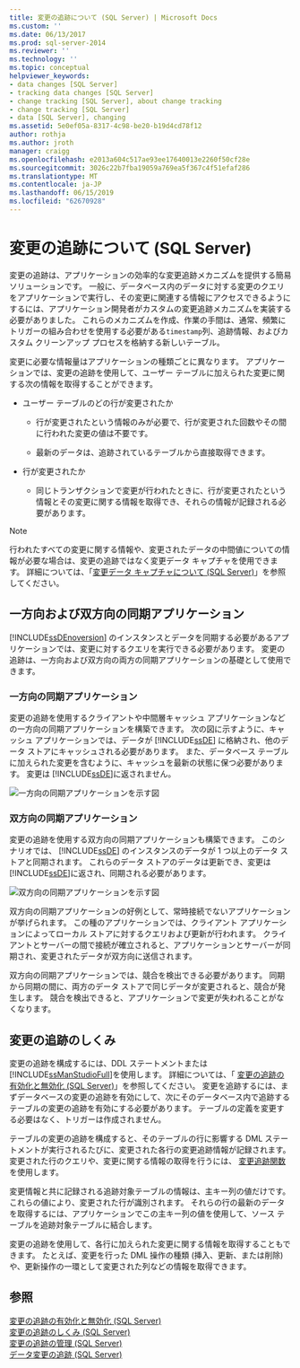 ```yaml
---
title: 変更の追跡について (SQL Server) | Microsoft Docs
ms.custom: ''
ms.date: 06/13/2017
ms.prod: sql-server-2014
ms.reviewer: ''
ms.technology: ''
ms.topic: conceptual
helpviewer_keywords:
- data changes [SQL Server]
- tracking data changes [SQL Server]
- change tracking [SQL Server], about change tracking
- change tracking [SQL Server]
- data [SQL Server], changing
ms.assetid: 5e0ef05a-8317-4c98-be20-b19d4cd78f12
author: rothja
ms.author: jroth
manager: craigg
ms.openlocfilehash: e2013a604c517ae93ee17640013e2260f50cf28e
ms.sourcegitcommit: 3026c22b7fba19059a769ea5f367c4f51efaf286
ms.translationtype: MT
ms.contentlocale: ja-JP
ms.lasthandoff: 06/15/2019
ms.locfileid: "62670928"
---
```

# <a name="about-change-tracking-sql-server"></a>変更の追跡について (SQL Server)
  変更の追跡は、アプリケーションの効率的な変更追跡メカニズムを提供する簡易ソリューションです。 一般に、データベース内のデータに対する変更のクエリをアプリケーションで実行し、その変更に関連する情報にアクセスできるようにするには、アプリケーション開発者がカスタムの変更追跡メカニズムを実装する必要がありました。 これらのメカニズムを作成、作業の手間は、通常、頻繁にトリガーの組み合わせを使用する必要がある`timestamp`列、追跡情報、およびカスタム クリーンアップ プロセスを格納する新しいテーブル。  
  
 変更に必要な情報量はアプリケーションの種類ごとに異なります。 アプリケーションでは、変更の追跡を使用して、ユーザー テーブルに加えられた変更に関する次の情報を取得することができます。  
  
-   ユーザー テーブルのどの行が変更されたか  
  
    -   行が変更されたという情報のみが必要で、行が変更された回数やその間に行われた変更の値は不要です。  
  
    -   最新のデータは、追跡されているテーブルから直接取得できます。  
  
-   行が変更されたか  
  
    -   同じトランザクションで変更が行われたときに、行が変更されたという情報とその変更に関する情報を取得でき、それらの情報が記録される必要があります。  
  
> [!NOTE]  
>  行われたすべての変更に関する情報や、変更されたデータの中間値についての情報が必要な場合は、変更の追跡ではなく変更データ キャプチャを使用できます。 詳細については、「[変更データ キャプチャについて &#40;SQL Server&#41;](../track-changes/about-change-data-capture-sql-server.md)」を参照してください。  
  
## <a name="one-way-and-two-way-synchronization-applications"></a>一方向および双方向の同期アプリケーション  
 [!INCLUDE[ssDEnoversion](../../includes/ssdenoversion-md.md)] のインスタンスとデータを同期する必要があるアプリケーションでは、変更に対するクエリを実行できる必要があります。 変更の追跡は、一方向および双方向の両方の同期アプリケーションの基礎として使用できます。  
  
### <a name="one-way-synchronization-applications"></a>一方向の同期アプリケーション  
 変更の追跡を使用するクライアントや中間層キャッシュ アプリケーションなどの一方向の同期アプリケーションを構築できます。 次の図に示すように、キャッシュ アプリケーションでは、データが [!INCLUDE[ssDE](../../includes/ssde-md.md)] に格納され、他のデータ ストアにキャッシュされる必要があります。 また、データベース テーブルに加えられた変更を含むように、キャッシュを最新の状態に保つ必要があります。 変更は [!INCLUDE[ssDE](../../includes/ssde-md.md)]に返されません。  
  
 ![一方向の同期アプリケーションを示す図](../../database-engine/media/one-waysync.gif "一方向の同期アプリケーションを示す図")  
  
### <a name="two-way-synchronization-applications"></a>双方向の同期アプリケーション  
 変更の追跡を使用する双方向の同期アプリケーションも構築できます。 このシナリオでは、 [!INCLUDE[ssDE](../../includes/ssde-md.md)] のインスタンスのデータが 1 つ以上のデータ ストアと同期されます。 これらのデータ ストアのデータは更新でき、変更は [!INCLUDE[ssDE](../../includes/ssde-md.md)]に返され、同期される必要があります。  
  
 ![双方向の同期アプリケーションを示す図](../../database-engine/media/two-waysync.gif "双方向の同期アプリケーションを示す図")  
  
 双方向の同期アプリケーションの好例として、常時接続でないアプリケーションが挙げられます。 この種のアプリケーションでは、クライアント アプリケーションによってローカル ストアに対するクエリおよび更新が行われます。 クライアントとサーバーの間で接続が確立されると、アプリケーションとサーバーが同期され、変更されたデータが双方向に送信されます。  
  
 双方向の同期アプリケーションでは、競合を検出できる必要があります。 同期から同期の間に、両方のデータ ストアで同じデータが変更されると、競合が発生します。 競合を検出できると、アプリケーションで変更が失われることがなくなります。  
  
## <a name="how-change-tracking-works"></a>変更の追跡のしくみ  
 変更の追跡を構成するには、DDL ステートメントまたは [!INCLUDE[ssManStudioFull](../../includes/ssmanstudiofull-md.md)]を使用します。 詳細については、「 [変更の追跡の有効化と無効化 &#40;SQL Server&#41;](../track-changes/enable-and-disable-change-tracking-sql-server.md)」を参照してください。 変更を追跡するには、まずデータベースの変更の追跡を有効にして、次にそのデータベース内で追跡するテーブルの変更の追跡を有効にする必要があります。 テーブルの定義を変更する必要はなく、トリガーは作成されません。  
  
 テーブルの変更の追跡を構成すると、そのテーブルの行に影響する DML ステートメントが実行されるたびに、変更された各行の変更追跡情報が記録されます。 変更された行のクエリや、変更に関する情報の取得を行うには、 [変更追跡関数](/sql/relational-databases/system-functions/change-tracking-functions-transact-sql)を使用します。  
  
 変更情報と共に記録される追跡対象テーブルの情報は、主キー列の値だけです。 これらの値により、変更された行が識別されます。 それらの行の最新のデータを取得するには、アプリケーションでこの主キー列の値を使用して、ソース テーブルを追跡対象テーブルに結合します。  
  
 変更の追跡を使用して、各行に加えられた変更に関する情報を取得することもできます。 たとえば、変更を行った DML 操作の種類 (挿入、更新、または削除) や、更新操作の一環として変更された列などの情報を取得できます。  
  
## <a name="see-also"></a>参照  
 [変更の追跡の有効化と無効化 &#40;SQL Server&#41;](../track-changes/enable-and-disable-change-tracking-sql-server.md)   
 [変更の追跡のしくみ &#40;SQL Server&#41;](../track-changes/work-with-change-tracking-sql-server.md)   
 [変更の追跡の管理 &#40;SQL Server&#41;](../track-changes/manage-change-tracking-sql-server.md)   
 [データ変更の追跡 &#40;SQL Server&#41;](../track-changes/track-data-changes-sql-server.md)  
  
  
